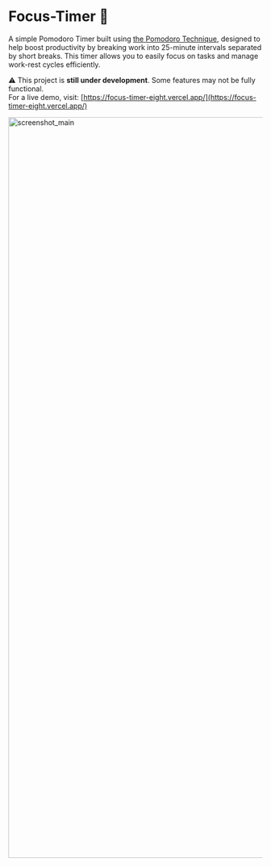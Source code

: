 # Focus-Timer 🍅

A simple Pomodoro Timer built using [the Pomodoro Technique](https://en.wikipedia.org/wiki/Pomodoro_Technique), designed to help boost productivity by breaking work into 25-minute intervals separated by short breaks. This timer allows you to easily focus on tasks and manage work-rest cycles efficiently.

⚠️ This project is **still under development**. Some features may not be fully functional.  
For a live demo, visit: [https://focus-timer-eight.vercel.app/](https://focus-timer-eight.vercel.app/)

<img width="1470" alt="screenshot_main" src="https://github.com/user-attachments/assets/cb47e9df-90a3-4375-a61b-907f7b36fd4f" />
